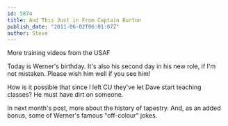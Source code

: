 ```yaml
---
id: 5874
title: And This Just in From Captain Burton
publish_date: "2011-06-02T06:01:07Z"
author: Steve
---
```

More training videos from the USAF

Today is Werner's birthday. It's also his second day in his new role, if I'm not mistaken. Please wish him well if you see him!

How is it possible that since I left CU they've let Dave start teaching classes? He must have dirt on someone.

In next month's post, more about the history of tapestry. And, as an added bonus, some of Werner's famous "off-colour" jokes.
